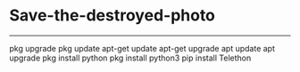 # Save-the-destroyed-photo
--------------------------------
pkg upgrade
pkg update
apt-get update
apt-get upgrade
apt update
apt upgrade
pkg install python
pkg install python3
pip install Telethon
